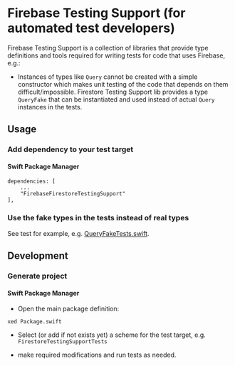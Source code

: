 # Firebase Testing Support (for automated test developers)

Firebase Testing Support is a collection of libraries that provide type definitions and tools required for writing tests for code that uses Firebase, e.g.:

- Instances of types like `Query` cannot be created with a simple constructor which makes unit testing of the code that depends on them difficult/impossible. Firestore Testing Support lib provides a type `QueryFake` that can be instantiated and used instead of actual `Query` instances in the tests.

## Usage

### Add dependency to your test target

#### Swift Package Manager

```
dependencies: [
    ...
    "FirebaseFirestoreTestingSupport"
],

```

### Use the fake types in the tests instead of real types

See test for example, e.g. [QueryFakeTests.swift](../FirebaseTestingSupport/Firestore/Tests/QueryFakeTests.swift).

## Development

### Generate project


#### Swift Package Manager

- Open the main package definition:

```
xed Package.swift
```

- Select (or add if not exists yet) a scheme for the test target, e.g. `FirestoreTestingSupportTests`

- make required modifications and run tests as needed.
